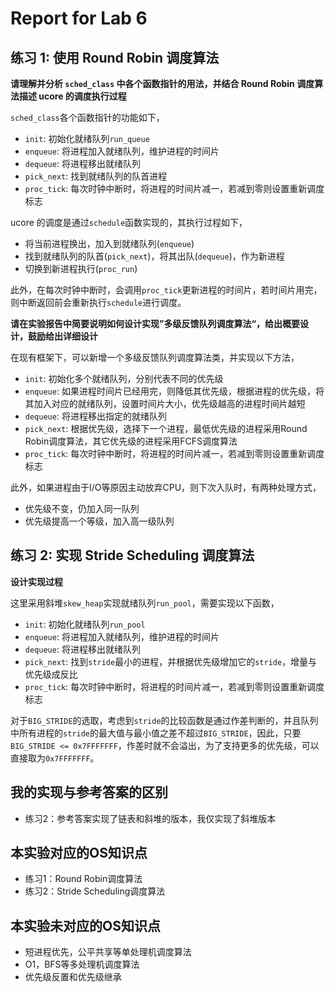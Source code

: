 # Report for Lab 6

## 练习 1: 使用 Round Robin 调度算法

**请理解并分析 `sched_class` 中各个函数指针的用法，并结合 Round Robin 调度算法描述 ucore 的调度执行过程**

`sched_class`各个函数指针的功能如下，

+ `init`: 初始化就绪队列`run_queue`
+ `enqueue`: 将进程加入就绪队列，维护进程的时间片
+ `dequeue`: 将进程移出就绪队列
+ `pick_next`: 找到就绪队列的队首进程
+ `proc_tick`: 每次时钟中断时，将进程的时间片减一，若减到零则设置重新调度标志

ucore 的调度是通过`schedule`函数实现的，其执行过程如下，

+ 将当前进程换出，加入到就绪队列(`enqueue`)
+ 找到就绪队列的队首(`pick_next`)，将其出队(`dequeue`)，作为新进程
+ 切换到新进程执行(`proc_run`)

此外，在每次时钟中断时，会调用`proc_tick`更新进程的时间片，若时间片用完，则中断返回前会重新执行`schedule`进行调度。

**请在实验报告中简要说明如何设计实现”多级反馈队列调度算法“，给出概要设计，鼓励给出详细设计**

在现有框架下，可以新增一个多级反馈队列调度算法类，并实现以下方法，

+ `init`: 初始化多个就绪队列，分别代表不同的优先级
+ `enqueue`: 如果进程时间片已经用完，则降低其优先级，根据进程的优先级，将其加入对应的就绪队列，设置时间片大小，优先级越高的进程时间片越短
+ `dequeue`: 将进程移出指定的就绪队列
+ `pick_next`: 根据优先级，选择下一个进程，最低优先级的进程采用Round Robin调度算法，其它优先级的进程采用FCFS调度算法
+ `proc_tick`: 每次时钟中断时，将进程的时间片减一，若减到零则设置重新调度标志

此外，如果进程由于I/O等原因主动放弃CPU，则下次入队时，有两种处理方式，

+ 优先级不变，仍加入同一队列
+ 优先级提高一个等级，加入高一级队列

## 练习 2: 实现 Stride Scheduling 调度算法

**设计实现过程**

这里采用斜堆`skew_heap`实现就绪队列`run_pool`，需要实现以下函数，

+ `init`: 初始化就绪队列`run_pool`
+ `enqueue`: 将进程加入就绪队列，维护进程的时间片
+ `dequeue`: 将进程移出就绪队列
+ `pick_next`: 找到`stride`最小的进程，并根据优先级增加它的`stride`，增量与优先级成反比
+ `proc_tick`: 每次时钟中断时，将进程的时间片减一，若减到零则设置重新调度标志

对于`BIG_STRIDE`的选取，考虑到`stride`的比较函数是通过作差判断的，并且队列中所有进程的`stride`的最大值与最小值之差不超过`BIG_STRIDE`，因此，只要`BIG_STRIDE <= 0x7FFFFFFF`，作差时就不会溢出，为了支持更多的优先级，可以直接取为`0x7FFFFFFF`。

## 我的实现与参考答案的区别

+ 练习2：参考答案实现了链表和斜堆的版本，我仅实现了斜堆版本

## 本实验对应的OS知识点

+ 练习1：Round Robin调度算法
+ 练习2：Stride Scheduling调度算法

## 本实验未对应的OS知识点

+ 短进程优先，公平共享等单处理机调度算法
+ O1，BFS等多处理机调度算法
+ 优先级反置和优先级继承
